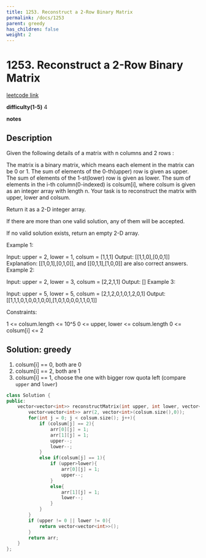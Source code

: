 ```yaml
---
title: 1253. Reconstruct a 2-Row Binary Matrix
permalink: /docs/1253
parent: greedy
has_children: false
weight: 2
---
```

# 1253. Reconstruct a 2-Row Binary Matrix
[leetcode link](https://leetcode.com/problems/reconstruct-a-2-row-binary-matrix/)

**difficulty(1-5)** 
4

**notes**   


## Description
Given the following details of a matrix with n columns and 2 rows :

The matrix is a binary matrix, which means each element in the matrix can be 0 or 1.
The sum of elements of the 0-th(upper) row is given as upper.
The sum of elements of the 1-st(lower) row is given as lower.
The sum of elements in the i-th column(0-indexed) is colsum[i], where colsum is given as an integer array with length n.
Your task is to reconstruct the matrix with upper, lower and colsum.

Return it as a 2-D integer array.

If there are more than one valid solution, any of them will be accepted.

If no valid solution exists, return an empty 2-D array.

 

Example 1:

Input: upper = 2, lower = 1, colsum = [1,1,1]
Output: [[1,1,0],[0,0,1]]
Explanation: [[1,0,1],[0,1,0]], and [[0,1,1],[1,0,0]] are also correct answers.
Example 2:

Input: upper = 2, lower = 3, colsum = [2,2,1,1]
Output: []
Example 3:

Input: upper = 5, lower = 5, colsum = [2,1,2,0,1,0,1,2,0,1]
Output: [[1,1,1,0,1,0,0,1,0,0],[1,0,1,0,0,0,1,1,0,1]]
 

Constraints:

1 <= colsum.length <= 10^5
0 <= upper, lower <= colsum.length
0 <= colsum[i] <= 2

## Solution: greedy
1. colsum[i] == 0, both are 0
2. colsum[i] == 2, both are 1
3. colsum[i] == 1, choose the one with bigger row quota left (compare `upper` and `lower`)


```c++
class Solution {
public:
    vector<vector<int>> reconstructMatrix(int upper, int lower, vector<int>& colsum) {
        vector<vector<int>> arr(2, vector<int>(colsum.size(),0));
        for(int j = 0; j < colsum.size(); j++){
            if (colsum[j] == 2){
                arr[0][j] = 1;
                arr[1][j] = 1;
                upper--;
                lower--;
            }
            else if(colsum[j] == 1){
                if (upper>lower){
                    arr[0][j] = 1;
                    upper--;
                }
                else{
                    arr[1][j] = 1;
                    lower--;
                }
            }
        }
        if (upper != 0 || lower != 0){
            return vector<vector<int>>();
        }
        return arr;
    }
};
```
<!-- 
Default label
{: .label }

Blue label
{: .label .label-blue }

Stable
{: .label .label-green }

New release
{: .label .label-purple }

Coming soon
{: .label .label-yellow }

Deprecated
{: .label .label-red } -->
